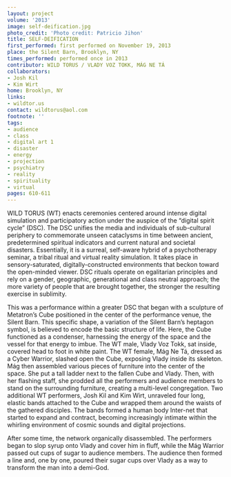 ```yaml
---
layout: project
volume: '2013'
image: self-deification.jpg
photo_credit: 'Photo credit: Patricio Jihon'
title: SELF-DEIFICATION
first_performed: first performed on November 19, 2013
place: the Silent Barn, Brooklyn, NY
times_performed: performed once in 2013
contributor: WILD TORUS / VLADY VOZ TOKK, MÁG NE TÁ
collaborators:
- Josh Kil
- Kim Wirt
home: Brooklyn, NY
links:
- wildtor.us
contact: wildtorus@aol.com
footnote: ''
tags:
- audience
- class
- digital art 1
- disaster
- energy
- projection
- psychiatry
- reality
- spirituality
- virtual
pages: 610-611
---
```


WILD TORUS (WT) enacts ceremonies centered around intense digital simulation and participatory action under the auspice of the “digital spirit cycle” (DSC). The DSC unifies the media and individuals of sub-cultural periphery to commemorate unseen cataclysms in time between ancient, predetermined spiritual indicators and current natural and societal disasters. Essentially, it is a surreal, self-aware hybrid of a psychotherapy seminar, a tribal ritual and virtual reality simulation. It takes place in sensory-saturated, digitally-constructed environments that beckon toward the open-minded viewer. DSC rituals operate on egalitarian principles and rely on a gender, geographic, generational and class neutral approach; the more variety of people that are brought together, the stronger the resulting exercise in sublimity.

This was a performance within a greater DSC that began with a sculpture of Metatron’s Cube positioned in the center of the performance venue, the Silent Barn. This specific shape, a variation of the Silent Barn’s heptagon symbol, is believed to encode the basic structure of life. Here, the Cube functioned as a condenser, harnessing the energy of the space and the vessel for that energy to imbue. The WT male, Vlady Voz Tokk, sat inside, covered head to foot in white paint. The WT female, Mág Ne Tá, dressed as a Cyber Warrior, slashed open the Cube, exposing Vlady inside its skeleton. Mág then assembled various pieces of furniture into the center of the space. She put a tall ladder next to the fallen Cube and Vlady. Then, with her flashing staff, she prodded all the performers and audience members to stand on the surrounding furniture, creating a multi-level congregation. Two additional WT performers, Josh Kil and Kim Wirt, unraveled four long, elastic bands attached to the Cube and wrapped them around the waists of the gathered disciples. The bands formed a human body Inter-net that started to expand and contract, becoming increasingly intimate within the whirling environment of cosmic sounds and digital projections.

After some time, the network organically disassembled. The performers began to slop syrup onto Vlady and cover him in fluff, while the Mág Warrior passed out cups of sugar to audience members. The audience then formed a line and, one by one, poured their sugar cups over Vlady as a way to transform the man into a demi-God.
